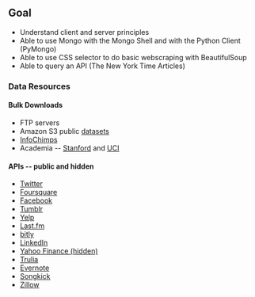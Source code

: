 ## Goal
- Understand client and server principles
- Able to use Mongo with the Mongo Shell and with the Python Client (PyMongo)
- Able to use CSS selector to do basic webscraping with BeautifulSoup
- Able to query an API (The New York Time Articles)

### Data Resources

#### Bulk Downloads

* FTP servers
* Amazon S3 public [datasets](http://aws.amazon.com/publicdatasets/)
* [InfoChimps](https://github.com/infochimps-labs/wukong-example-data/tree/f3c0820fb35cdb9c5f739ce46fafee1ebc3cc84c)
* Academia -- [Stanford](http://snap.stanford.edu/data/) and [UCI](http://archive.ics.uci.edu/ml/)

#### APIs -- public and hidden
* [Twitter](https://dev.twitter.com/)
* [Foursquare](https://developer.foursquare.com/)
* [Facebook](https://developers.facebook.com/search/?q=apis&notfound=1)
* [Tumblr](http://www.tumblr.com/docs/en/api/v2)
* [Yelp](http://www.yelp.com/developers/documentation)
* [Last.fm](http://www.last.fm/api)
* [bitly](http://dev.bitly.com/)
* [LinkedIn](https://developer.linkedin.com/apis)
* [Yahoo Finance (hidden)](http://greenido.wordpress.com/2009/12/22/yahoo-finance-hidden-api/)
* [Trulia](http://developer.trulia.com/)
* [Evernote](http://dev.evernote.com/documentation/cloud/)
* [Songkick](http://www.songkick.com/developer/)
* [Zillow](http://www.zillow.com/howto/api/APIOverview.htm)
